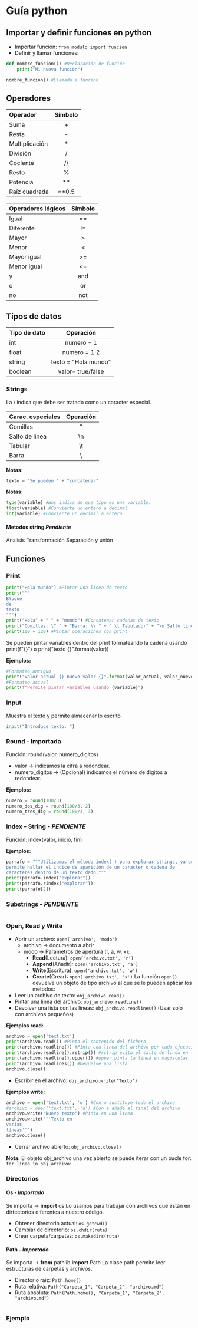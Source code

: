 # Guía python

## Importar y definir funciones en python

- Importar función: `from modulo import funcion`
- Definir y llamar funciones: 
```python
def nombre_funcion(): #Declaración de función
    print("Mi nueva función")

nombre_funcion() #Llamada a funcion
```

## Operadores

| Operador       | Símbolo |
| :------------- | :-----: |
| Suma           |    +    |
| Resta          |    -    |
| Multiplicación |   \*    |
| División       |    /    |
| Cociente       |   //    |
| Resto          |    %    |
| Potencia       |  \*\*   |
| Raíz cuadrada  | \*\*0.5 |

| Operadores lógicos | Símbolo |
| :----------------- | :-----: |
| Igual              |   ==    |
| Diferente          |   !=    |
| Mayor              |    >    |
| Menor              |    <    |
| Mayor igual        |   >=    |
| Menor igual        |   <=    |
| y                  |   and   |
| o                  |   or    |
| no                 |   not   |

## Tipos de datos

| Tipo de dato |      Operación       |
| :----------- | :------------------: |
| int          |      numero = 1      |
| float        |     numero = 1.2     |
| string       | texto = "Hola mundo" |
| boolean      |  valor= true/false   |

### Strings

La \ indica que debe ser tratado como un caracter especial.

| Carac. especiales | Operación |
| :---------------- | :-------: |
| Comillas          |    \"     |
| Salto de línea    |    \n     |
| Tabular           |    \t     |
| Barra             |    \\     |

**Notas:**

```python
texto = "Se pueden " + "concatenar"
```

**Notas:**

```python
type(variable) #Nos indica de que tipo es una variable.
float(variable) #Convierte un entero a decimal
int(variable) #Convierte un decimal a entero
```
#### Metodos string *Pendiente*
Analisis
Transformación
Separación y unión

## Funciones

### Print

```python
print("Hola mundo") #Pintar una línea de texto
print("""
Bloque
de
texto
""")
print("Hola" + " " + "mundo") #Concatenar cadenas de texto
print("Comillas: \" " + "Barra: \\ " + " \t Tabulador" + "\n Salto linea " )
print(100 + 120) #Pintar operaciones con print
```
Se pueden pintar variables dentro del print formateando la cádena usando print(f"{}") o print("texto {}".format(valor))

**Ejemplos:**
```python
#Formateo antiguo
print("Valor actual {} nuevo valor {}".format(valor_actual, valor_nuevo))
#Formateo actual
print(f"Permite pintar variables usando {variable}")
```

### Input

Muestra el texto y permite almacenar lo escrito

```python
input("Introduce texto: ")
```
### Round - Importada
Función: round(valor, numero_digitos)
- valor -> indicamos la cifra a redondear.
- numero_digitos -> (Opcional) indicamos el número de digitos a redondear.

**Ejemplos:**
```python
numero = round(100/3)
numero_dos_dig = round(100/3, 2)
numero_tres_dig = round(100/3, 3)
```

### Index - String - *PENDIENTE*
Función: index(valor, inicio, fin)

**Ejemplos:**
```python
parrafo = """Utilizamos el método index( ) para explorar strings, ya que
permite hallar el índice de aparición de un caracter o cadena de
caracteres dentro de un texto dado."""
print(parrafo.index("explorar"))
print(parrafo.rindex("explorar"))
print(parrafo[2])
```

### Substrings - *PENDIENTE*

```python

```

### Open, Read y Write
- Abrir un archivo: `open('archivo', 'modo')`
  - archivo -> documento a abrir
  - modo -> Parametros de apertura (r, a, w, x):
    - **Read**(Lectura): `open('archivo.txt', 'r')`
    - **Append**(Añadir): `open('archivo.txt', 'a')`
    - **Write**(Escritura): `open('archivo.txt', 'w')`
    - **Create**(Crear): `open('archivo.txt', 'x')`
La función `open()` devuelve un objeto de tipo archivo al que se le pueden aplicar los metodos:
- Leer un archivo de texto: `obj_archivo.read()`
- Pintar una linea del archivo: `obj_archivo.readline()`
- Devolver una lista con las lineas: `obj_archivo.readlines()` (Usar solo con archivos pequeños)
  
**Ejemplos read:**
```python
archivo = open('text.txt')
print(archivo.read()) #Pinta el contenido del fichero
print(archivo.readline()) #Pinta una linea del archivo por cada ejecución del readline
print(archivo.readline().rstrip()) #rstrip evita el salto de linea en los archivos
print(archivo.readline().upper()) #upper pinta la linea en mayúsculas 
print(archivo.readlines()) #Devuelve una lista 
archivo.close()
```
- Escribir en el archivo: `obj_archivo.write('Texto')`

**Ejemplos write:**
```python
archivo = open('text.txt', 'w') #Con w sustituye todo el archivo
#archivo = open('text.txt', 'a') #Con a añade al final del archivo
archivo.write("Nuevo texto") #Pinta en una línea
archivo.write('''Texto en
varias
líneas''')
archivo.close()
```                    
- Cerrar archivo abierto: `obj_archivo.close()`

**Nota:** El objeto obj_archivo una vez abierto se puede iterar con un bucle for: `for linea in obj_archivo:`

### Directorios

#### Os - *Importado*
Se importa -> **import** os
Lo usamos para trabajar con archivos que están en dirtectorios diferentes a nuestro código.

- Obtener directorio actual: `os.getcwd()`
- Cambiar de directorio: `os.chdir(ruta)`
- Crear carpeta/carpetas: `os.makedirs(ruta)`


#### Path - *Importado*
Se importa -> **from** pathlib **import** Path
La clase path permite leer estructuras de carpetas y archivos.


- Directorio raiz: `Path.home()`
- Ruta relativa: `Path("Carpeta_1", "Carpeta_2", "archivo.md")`
- Ruta absoluta: `Path(Path.home(), "Carpeta_1", "Carpeta_2", "archivo.md")`

```python

```


### Ejemplo

```python

```

